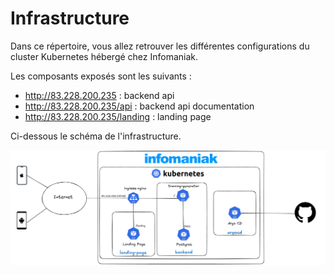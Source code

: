 # Infrastructure

Dans ce répertoire, vous allez retrouver les différentes configurations du cluster Kubernetes hébergé chez Infomaniak.

Les composants exposés sont les suivants :
- http://83.228.200.235 : backend api
- http://83.228.200.235/api : backend api documentation
- http://83.228.200.235/landing : landing page

Ci-dessous le schéma de l'infrastructure.

![](./img/architecture_cloud.png)